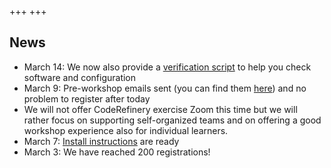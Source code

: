 +++
+++

## News

- March 14: We now also provide a [verification script](https://coderefinery.github.io/installation/#step-1-go-through-the-checklist-and-make-sure-all-items-are-ready)
  to help you check software and configuration
- March 9: Pre-workshop emails sent (you can find them [here](communication/)) and no problem to register after today
- We will not offer CodeRefinery exercise Zoom this time but we will rather focus on supporting self-organized teams and on
  offering a good workshop experience also for individual learners.
- March 7: [Install instructions](https://coderefinery.github.io/installation/) are ready
- March 3: We have reached 200 registrations! 
